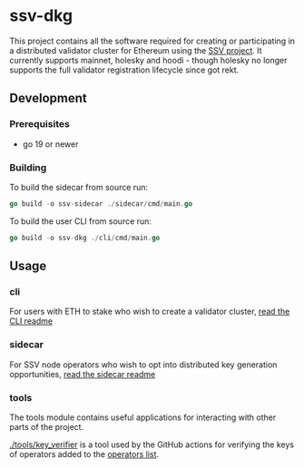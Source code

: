 # ssv-dkg

This project contains all the software required for creating or participating in a distributed validator cluster for Ethereum using the [SSV project](https://github.com/bloxapp/ssv).
It currently supports mainnet, holesky and hoodi - though holesky no longer supports the full validator registration lifecycle since got rekt.

## Development

### Prerequisites
- go 19 or newer

### Building

To build the sidecar from source run:
```go
go build -o ssv-sidecar ./sidecar/cmd/main.go
```

To build the user CLI from source run:
```go
go build -o ssv-dkg ./cli/cmd/main.go
```

## Usage
### cli
For users with ETH to stake who wish to create a validator cluster, [read the CLI readme](./cli/README.md)

### sidecar
For SSV node operators who wish to opt into distributed key generation opportunities, [read the sidecar readme](./sidecar/README.md)

### tools
The tools module contains useful applications for interacting with other parts of the project.

[./tools/key_verifier](./tools/key_verifier) is a tool used by the GitHub actions for verifying the keys of operators added to the [operators list](./nodes/operators.json).

